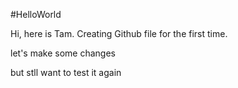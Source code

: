 #HelloWorld

Hi, here is Tam. 
Creating Github file for the first time.

let's make some changes


but stll want to test it again
